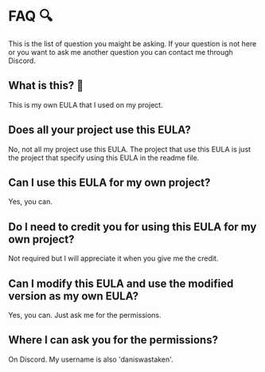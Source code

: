 # FAQ 🔍
This is the list of question you maight be asking. If your question is not here or you want to ask me another question you can contact me through Discord.

## What is this? 🤔 
This is my own EULA that I used on my project.

## Does all your project use this EULA?
No, not all my project use this EULA. The project that use this EULA is just the project that specify using this EULA in the readme file.

## Can I use this EULA for my own project?
Yes, you can.

## Do I need to credit you for using this EULA for my own project?
Not required but I will appreciate it when you give me the credit.

## Can I modify this EULA and use the modified version as my own EULA?
Yes, you can. Just ask me for the permissions.

## Where I can ask you for the permissions?
On Discord. My username is also 'daniswastaken'.
